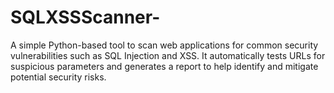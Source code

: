 # SQLXSSScanner-
A simple Python-based tool to scan web applications for common security vulnerabilities such as SQL Injection and XSS. It automatically tests URLs for suspicious parameters and generates a report to help identify and mitigate potential security risks.
